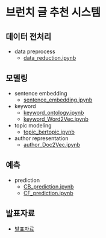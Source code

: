 # 브런치 글 추천 시스템

## 데이터 전처리
- data preprocess
    - [data_reduction.ipynb]('https://github.com/whdbfla6/brunch_reco/blob/main/data_reduction.ipynb')

## 모델링
- sentence embedding
    - [sentence_embedding.ipynb]('https://github.com/whdbfla6/brunch_reco/blob/main/sentence_embedding.ipynb')
- keyword
    - [keyword_ontology.ipynb]('https://github.com/whdbfla6/brunch_reco/blob/main/keyword_ontology.ipynb')
    - [keyword_Word2Vec.ipynb]('https://github.com/whdbfla6/brunch_reco/blob/main/keyword_Word2Vec.ipynb')
- topic modeling
    - [topic_bertopic.ipynb]('https://github.com/whdbfla6/brunch_reco/blob/main/topic_bertopic.ipynb')
- author representation
    - [author_Doc2Vec.ipynb]('https://github.com/whdbfla6/brunch_reco/blob/main/author_Doc2Vec.ipynb')

## 예측
- prediction
    - [CB_prediction.ipynb]('https://github.com/whdbfla6/brunch_reco/blob/main/CB_prediction.ipynb')
    - [CF_prediction.ipynb]('https://github.com/whdbfla6/brunch_reco/blob/main/CF_prediction.ipynb')

## 발표자료
- [발표자료]()




